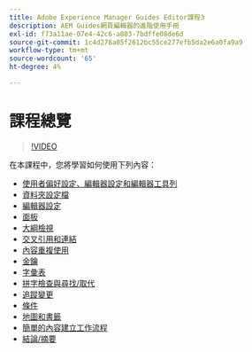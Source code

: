 ```yaml
---
title: Adobe Experience Manager Guides Editor課程3
description: AEM Guides網頁編輯器的進階使用手冊
exl-id: f73a11ae-07e4-42c6-a803-7bdffe08de6d
source-git-commit: 1c4d278a05f2612bc55ce277efb5da2e6a0fa9a9
workflow-type: tm+mt
source-wordcount: '65'
ht-degree: 4%

---
```


# 課程總覽

>[!VIDEO](https://video.tv.adobe.com/v/342759?quality=12&learn=on)

在本課程中，您將學習如何使用下列內容：

- [使用者偏好設定、編輯器設定和編輯器工具列](user-settings-preferences-toolbars.md)
- [資料夾設定檔](folder-profiles.md)
- [編輯器設定](editor-configuration.md)
- [面板](panels.md)
- [大綱檢視](outline-view.md)
- [交叉引用和連結](cross-references-and-links.md)
- [內容重複使用](content-reuse.md)
- [金鑰](keys.md)
- [字彙表](glossary.md)
- [拼字檢查與尋找/取代](spell-check.md)
- [追蹤變更](track-changes.md)
- [條件](conditions.md)
- [地圖和書籤](maps-and-bookmaps.md)
- [簡單的內容建立工作流程](simple-content-creation-workflows.md)
- [結論/摘要](recap.md)
